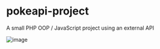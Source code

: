 # pokeapi-project
A small PHP OOP / JavaScript project using an external API

![image](https://user-images.githubusercontent.com/20245559/116781315-5bf22b80-aa82-11eb-8029-1fa2d9aaebb1.png)
